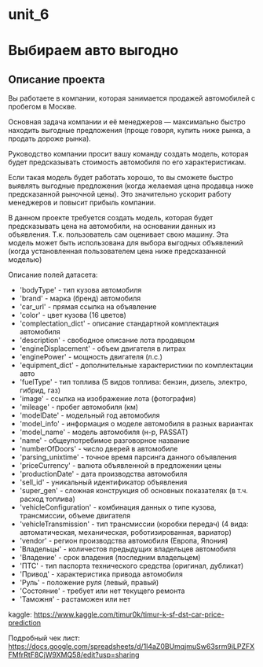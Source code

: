 ﻿# unit_6
# Выбираем авто выгодно

## Описание проекта

Вы работаете в компании, которая занимается продажей автомобилей с пробегом в Москве. 

Основная задача компании и её менеджеров — максимально быстро находить выгодные предложения (проще говоря, купить ниже рынка, а продать дороже рынка). 

Руководство компании просит вашу команду создать модель, которая будет предсказывать стоимость автомобиля по его характеристикам.

Если такая модель будет работать хорошо, то вы сможете быстро выявлять выгодные предложения (когда желаемая цена продавца ниже предсказанной рыночной цены). Это значительно ускорит работу менеджеров и повысит прибыль компании.

В данном проекте требуется создать модель, которая будет предсказывать цена на автомобили, на основании данных из объявления. Т.к. пользователь сам оценивает свою машину. Эта модель может быть использована для выбора выгодных объявлений (когда установленная пользователем цена ниже предсказанной моделью)

Описание полей датасета:
+ 'bodyType' - тип кузова автомобиля 
+ 'brand' - марка (бренд) автомобиля
+ 'car_url' - прямая ссылка на объявление
+ 'color' - цвет кузова (16 цветов)
+ 'complectation_dict' - описание стандартной комплектация автомобиля
+ 'description' - свободное описание лота продавцом
+ 'engineDisplacement' - объем двигателя в литрах
+ 'enginePower' - мощность двигателя (л.с.)
+ 'equipment_dict' - дополнительные характеристики по комплектации авто
+ 'fuelType' - тип топлива (5 видов топлива: бензин, дизель, электро, гибрид, газ) 
+ 'image' - ссылка на изображение лота (фотография)
+ 'mileage' - пробег автомобиля (км)
+ 'modelDate' - модельный год автомобиля
+ 'model_info' - информация о моделе автомобиля в разных вариантах
+ 'model_name' - модель автомобиля (н-р, PASSAT) 
+ 'name' - общеупотребимое разговорное название 
+ 'numberOfDoors' - число дверей в автомобиле
+ 'parsing_unixtime' - точное время парсинга данного объявления
+ 'priceCurrency' - валюта объявленной в предложении цены
+ 'productionDate' - дата производства автомобиля 
+ 'sell_id' - уникальный идентификатор объявления
+ 'super_gen' - сложная конструкция об основных показателях (в т.ч. расход топлива)
+ 'vehicleConfiguration' - комбинация данных о типе кузова, трансмиссии, объеме двигателя 
+ 'vehicleTransmission' - тип трансмиссии (коробки передач) (4 вида: автоматическая, механическая, роботизированная, вариатор)
+ 'vendor' - регион производства автомобиля (Европа, Япония)
+ 'Владельцы' - количестов предыдущих владельцев автомобиля
+ 'Владение' - срок владения (последним владельцем)
+ 'ПТС' - тип паспорта технического средства (оригинал, дубликат)
+ 'Привод' - характеристика привода автомобиля
+ 'Руль' - положение руля (левый, правый)
+ 'Состояние' - требует или нет текущего ремонта
+ 'Таможня' - растаможен или нет

kaggle: https://www.kaggle.com/timur0k/timur-k-sf-dst-car-price-prediction

Подробный чек лист: https://docs.google.com/spreadsheets/d/1l4aZ0BUmqjmuSw63srm9iLPZFXFMfrRtF8CjW9XMQ58/edit?usp=sharing

